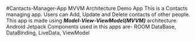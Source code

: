 #Cantacts-Manager-App
MVVM Architecture Demo App
This is a Contacts managing app. Users can Add, Update and Delete contacts of other people.
This app is made using ***Model-View-ViewModel(MVVM)*** architecture. 
Android Jetpack Components used in this apps are-
ROOM DataBase, DataBinding, LiveData, ViewModel

